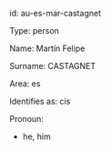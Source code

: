 id: au-es-mar-castagnet

Type: person

Name: Martín Felipe

Surname: CASTAGNET

Area: es

Identifies as: cis

Pronoun:
  - he, him

